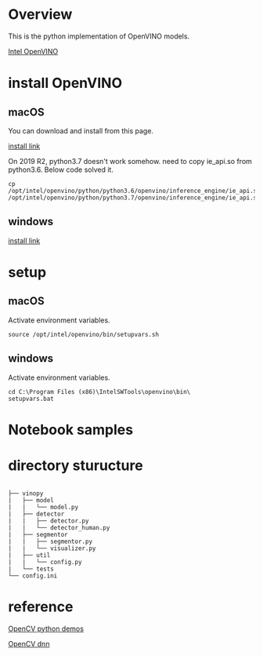# Overview
This is the python implementation of OpenVINO models.

[Intel OpenVINO](https://software.intel.com/en-us/openvino-toolkit)

# install OpenVINO

## macOS
You can download and install from this page.

[install link](https://docs.openvinotoolkit.org/latest/_docs_install_guides_installing_openvino_macos.html)

On 2019 R2, python3.7 doesn't work somehow.
need to copy ie_api.so from python3.6.
Below code solved it.

```
cp /opt/intel/openvino/python/python3.6/openvino/inference_engine/ie_api.so /opt/intel/openvino/python/python3.7/openvino/inference_engine/ie_api.so
```

## windows
[install link](https://docs.openvinotoolkit.org/latest/_docs_install_guides_installing_openvino_windows.html)

# setup

## macOS
Activate environment variables.
```
source /opt/intel/openvino/bin/setupvars.sh
```
## windows
Activate environment variables. 
```
cd C:\Program Files (x86)\IntelSWTools\openvino\bin\
setupvars.bat
```

# Notebook samples


 # directory sturucture

```

├── vinopy
|   ├── model
|   |   └── model.py
|   ├── detector
|   |   ├── detector.py
|   |   └── detector_human.py
|   ├── segmentor
|   |   ├── segmentor.py
|   |   └── visualizer.py
|   ├── util
|   |   └── config.py
|   └── tests
└── config.ini

```


# reference
[OpenCV python demos](https://github.com/opencv/open_model_zoo/tree/master/demos/python_demos)

[OpenCV dnn](https://github.com/opencv/opencv/tree/master/samples/dnn)
